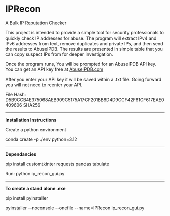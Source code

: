 # IPRecon
A Bulk IP Reputation Checker

This project is intended to provide a simple tool for security professionals to quickly check IP addresses for abuse.
The program will extract IPv4 and IPv6 addresses from text, remove duplicates and private IPs, and then send the results to AbuseIPDB.
The results are presented in simple table that you can copy suspect IPs from for deeper investigation.

Once the program runs, You will be prompted for an AbuseIPDB API key.
You can get an API key free at [AbuseIPDB.com](https://www.abuseipdb.com/)

After you enter your API key it will be saved within a .txt file. Going forward you will not need to reenter your API.

File Hash: D5B9CCB4E375068AEB909C5175A17CF201BB8D4D9CCF42F81CF617EAE0409606 SHA256

---

**Installation Instructions**

Create a python environment

conda create -p ./env python=3.12 

---
**Dependancies**

pip install customtkinter requests pandas tabulate


Run: python ip_recon_gui.py

---

**To create a stand alone .exe**

pip install pyinstaller

pyinstaller --noconsole --onefile --name=IPRecon ip_recon_gui.py
